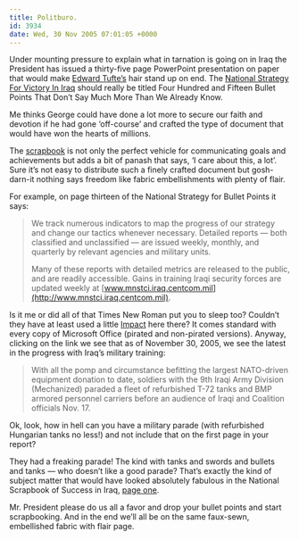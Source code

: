 ```yaml
---
title: Politburo.
id: 3934
date: Wed, 30 Nov 2005 07:01:05 +0000
---
```


Under mounting pressure to explain what in tarnation is going on in Iraq the President has issued a thirty-five page PowerPoint presentation on paper that would make [Edward Tufte’s](http://www.edwardtufte.com/tufte/nytimes_1203) hair stand up on end. The [National Strategy For Victory In Iraq](http://i.a.cnn.net/cnn/2005/images/11/30/iraq.strategy.pdf) should really be titled Four Hundred and Fifteen Bullet Points That Don’t Say Much More Than We Already Know.  

Me thinks George could have done a lot more to secure our faith and devotion if he had gone ‘off-course’ and crafted the type of document that would have won the hearts of millions.  

The [scrapbook](http://www.scrapbook.com/scrapbook_layouts/showmembers.php/cat/500) is not only the perfect vehicle for communicating goals and achievements but adds a bit of panash that says, ‘I care about this, a lot’. Sure it’s not easy to distribute such a finely crafted document but gosh-darn-it nothing says freedom like fabric embellishments with plenty of flair.  

For example, on page thirteen of the National Strategy for Bullet Points it says:

> We track numerous indicators to map the progress of our strategy and change our tactics whenever necessary. Detailed reports — both classified and unclassified — are issued weekly, monthly, and quarterly by relevant agencies and military units.  
> 
> Many of these reports with detailed metrics are released to the public, and are readily accessible. Gains in training Iraqi security forces are updated weekly at [www.mnstci.iraq.centcom.mil](http://www.mnstci.iraq.centcom.mil).

Is it me or did all of that Times New Roman put you to sleep too? Couldn’t they have at least used a little [Impact](http://www.fontx.com/fonts/URW-Impact-Bold-Font---412081.html) here there? It comes standard with every copy of Microsoft Office (pirated and non-pirated versions). Anyway, clicking on the link we see that as of November 30, 2005, we see the latest in the progress with Iraq’s military training:

> With all the pomp and circumstance befitting the largest NATO-driven equipment donation to date, soldiers with the 9th Iraqi Army Division (Mechanized) paraded a fleet of refurbished T-72 tanks and BMP armored personnel carriers before an audience of Iraqi and Coalition officials Nov. 17.

Ok, look, how in hell can you have a military parade (with refurbished Hungarian tanks no less!) and not include that on the first page in your report?  

They had a freaking parade! The kind with tanks and swords and bullets and tanks — who doesn’t like a good parade? That’s exactly the kind of subject matter that would have looked absolutely fabulous in the National Scrapbook of Success in Iraq, [page one](http://www.flairdesignsinc.com/sample_layouts.asp?sampleLayoutID=16&prodlineID=11).  

Mr. President please do us all a favor and drop your bullet points and start scrapbooking. And in the end we’ll all be on the same faux-sewn, embellished fabric with flair page.